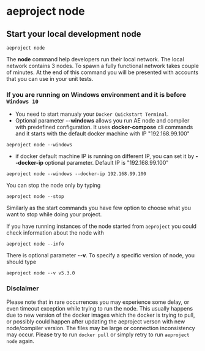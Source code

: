 # aeproject node

## Start your local development node

```text
aeproject node
```

The **node** command help developers run their local network. The local network contains 3 nodes. To spawn a fully functional network takes couple of minutes. At the end of this command you will be presented with accounts that you can use in your unit tests.


### If you are running on Windows environment and it is before `Windows 10` 
* You need to start manualy your `Docker Quickstart Terminal`. 
* Optional parameter **\-\-windows** allows you run AE node and compiler with predefined configuration. It uses **docker-compose** cli commands and it starts with the default docker machine with IP "192.168.99.100"

```text
aeproject node --windows
```
* if docker default machine IP is running on different IP, you can set it by **\-\-docker-ip** optional parameter. Default IP is "192.168.99.100"
```text
aeproject node --windows --docker-ip 192.168.99.100
```


You can stop the node only by typing
```text
aeproject node --stop 
```

Similarly as the start commands you have few option to choose what you want to stop while doing your project. 

If you have running instances of the node started from `aeproject` you could check information about the node with 

```text
aeproject node --info
```

There is optional parameter **\-\-v**. To specify a specific version of node, you should type
```text
aeproject node --v v5.3.0
```

### Disclaimer
Please note that in rare occurrences you may experience some delay, or even timeout exception while trying to run the node. This usually happens due to new version of the docker images which the docker is trying to pull, or possibly could happen after updating the aeproject verson with new node/compiler version. The files may be large or connection inconsistency may occur. Please try to run ``` docker pull ``` or simply retry to run ```aeproject node``` again. 